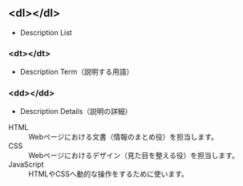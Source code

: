 ## \<dl>\</dl>
- Description List

### \<dt>\</dt>
- Description Term（説明する用語）

### \<dd>\</dd>
- Description Details（説明の詳細）

<dl>
  <dt>HTML</dt>
  <dd>Webページにおける文書（情報のまとめ役）を担当します。</dd>

  <dt>CSS</dt>
  <dd>Webページにおけるデザイン（見た目を整える役）を担当します。</dd>

  <dt>JavaScript</dt>
  <dd>HTMLやCSSへ動的な操作をするために使います。</dd>
</dl>
